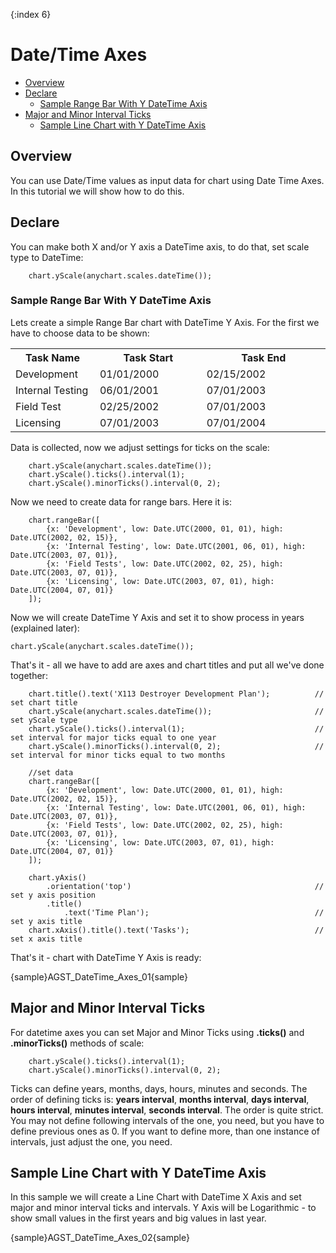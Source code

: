 {:index 6}
# Date/Time Axes

              
* [Overview](#overview)
* [Declare](#declare)
  * [Sample Range Bar With Y DateTime Axis](#sample_range_bar_with_y_datetime_axis)
* [Major and Minor Interval Ticks](#major_and_minor_interval_ticks)
  * [Sample Line Chart with Y DateTime Axis](#sample_line_chart_with_y_datetime_axis)

## Overview

You can use Date/Time values as input data for chart using Date Time Axes. In this tutorial we will show how to do this.

## Declare

You can make both X and/or Y axis a DateTime axis, to do that, set scale type to DateTime:

```
    chart.yScale(anychart.scales.dateTime());
```

### Sample Range Bar With Y DateTime Axis

Lets create a simple Range Bar chart with DateTime Y Axis. For the first we have to choose data to be shown:

<table class="dtTABLE" width="700">
<tbody>
<tr>
<th width="145">Task Name</th>
<th width="237">Task Start</th>
<th width="302">Task End</th>
</tr>
<tr>
<td>Development</td>
<td>01/01/2000</td>
<td>02/15/2002</td>
</tr>
<tr>
<td>Internal Testing</td>
<td>06/01/2001</td>
<td>07/01/2003</td>
</tr>
<tr>
<td>Field Test </td>
<td>02/25/2002</td>
<td>07/01/2003</td>
</tr>
<tr>
<td>Licensing</td>
<td>07/01/2003</td>
<td>07/01/2004</td>
</tr>
</tbody>
</table>

Data is collected, now we adjust settings for ticks on the scale:

```
    chart.yScale(anychart.scales.dateTime());
    chart.yScale().ticks().interval(1);
    chart.yScale().minorTicks().interval(0, 2);
```

Now we need to create data for range bars. Here it is:

```    
    chart.rangeBar([
        {x: 'Development', low: Date.UTC(2000, 01, 01), high: Date.UTC(2002, 02, 15)},
        {x: 'Internal Testing', low: Date.UTC(2001, 06, 01), high: Date.UTC(2003, 07, 01)},
        {x: 'Field Tests', low: Date.UTC(2002, 02, 25), high: Date.UTC(2003, 07, 01)},
        {x: 'Licensing', low: Date.UTC(2003, 07, 01), high: Date.UTC(2004, 07, 01)}
    ]);
```

Now we will create DateTime Y Axis and set it to show process in years (explained later):

```
chart.yScale(anychart.scales.dateTime());
```

That's it - all we have to add are axes and chart titles and put all we've done together:

```
    chart.title().text('X113 Destroyer Development Plan');          // set chart title
    chart.yScale(anychart.scales.dateTime());                       // set yScale type
    chart.yScale().ticks().interval(1);                             // set interval for major ticks equal to one year
    chart.yScale().minorTicks().interval(0, 2);                     // set interval for minor ticks equal to two months
    
    //set data
    chart.rangeBar([
        {x: 'Development', low: Date.UTC(2000, 01, 01), high: Date.UTC(2002, 02, 15)},
        {x: 'Internal Testing', low: Date.UTC(2001, 06, 01), high: Date.UTC(2003, 07, 01)},
        {x: 'Field Tests', low: Date.UTC(2002, 02, 25), high: Date.UTC(2003, 07, 01)},
        {x: 'Licensing', low: Date.UTC(2003, 07, 01), high: Date.UTC(2004, 07, 01)}
    ]);
    
    chart.yAxis()
        .orientation('top')                                         // set y axis position
        .title()
            .text('Time Plan');                                     // set y axis title
    chart.xAxis().title().text('Tasks');                            // set x axis title
```
That's it - chart with DateTime Y Axis is ready:

{sample}AGST\_DateTime\_Axes\_01{sample}

## Major and Minor Interval Ticks

For datetime axes you can set Major and Minor Ticks using **.ticks()** and **.minorTicks()** methods of scale:

```
    chart.yScale().ticks().interval(1);
    chart.yScale().minorTicks().interval(0, 2);
```

Ticks can define years, months, days, hours, minutes and seconds. The order of defining ticks is: **years interval**, 
**months interval**, **days interval**, **hours interval**, **minutes interval**, **seconds interval**. The order is 
quite strict. You may not define following intervals of the one, you need, but you have to define previous ones as 0. 
If you want to define more, than one instance of intervals, just adjust the one, you need.

## Sample Line Chart with Y DateTime Axis

In this sample we will create a Line Chart with DateTime X Axis and set major and minor interval ticks and intervals. Y 
Axis will be Logarithmic - to show small values in the first years and big values in last year.

{sample}AGST\_DateTime\_Axes\_02{sample}
